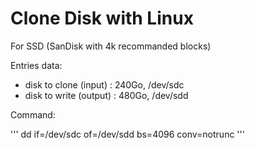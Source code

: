 Clone Disk with Linux
=====================

For SSD (SanDisk with 4k recommanded blocks)

Entries data:

- disk to clone (input)  : 240Go, /dev/sdc
- disk to write (output) : 480Go, /dev/sdd

Command:

'''
dd if=/dev/sdc of=/dev/sdd bs=4096 conv=notrunc
'''
